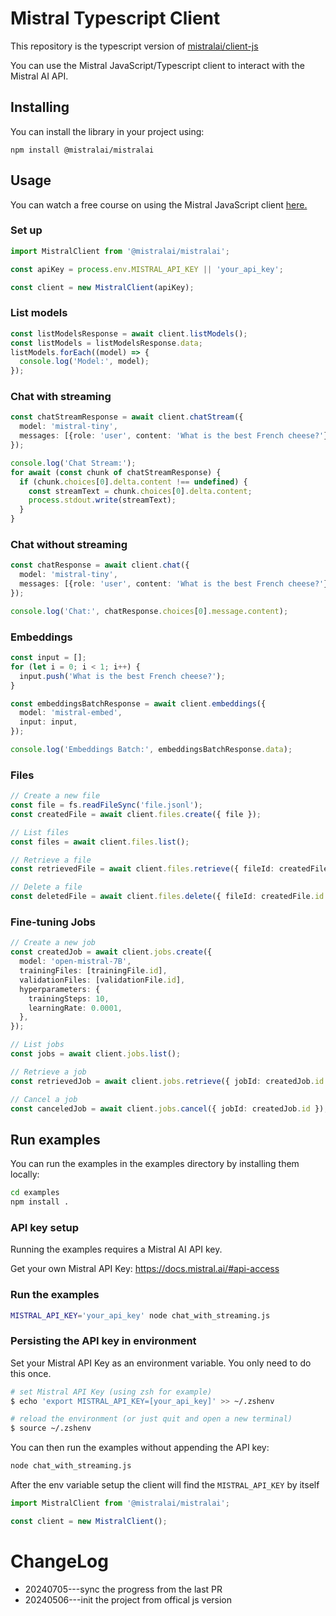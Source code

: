 # Mistral Typescript Client

This repository is the typescript version of [mistralai/client-js](https://github.com/mistralai/client-js)

You can use the Mistral JavaScript/Typescript client to interact with the Mistral AI API.



## Installing

You can install the library in your project using:

`npm install @mistralai/mistralai`

## Usage

You can watch a free course on using the Mistral JavaScript client [here.](https://scrimba.com/links/mistral)

### Set up

```typescript
import MistralClient from '@mistralai/mistralai';

const apiKey = process.env.MISTRAL_API_KEY || 'your_api_key';

const client = new MistralClient(apiKey);
```

### List models

```typescript
const listModelsResponse = await client.listModels();
const listModels = listModelsResponse.data;
listModels.forEach((model) => {
  console.log('Model:', model);
});
```

### Chat with streaming

```typescript
const chatStreamResponse = await client.chatStream({
  model: 'mistral-tiny',
  messages: [{role: 'user', content: 'What is the best French cheese?'}],
});

console.log('Chat Stream:');
for await (const chunk of chatStreamResponse) {
  if (chunk.choices[0].delta.content !== undefined) {
    const streamText = chunk.choices[0].delta.content;
    process.stdout.write(streamText);
  }
}
```

### Chat without streaming

```typescript
const chatResponse = await client.chat({
  model: 'mistral-tiny',
  messages: [{role: 'user', content: 'What is the best French cheese?'}],
});

console.log('Chat:', chatResponse.choices[0].message.content);
```

### Embeddings

```typescript
const input = [];
for (let i = 0; i < 1; i++) {
  input.push('What is the best French cheese?');
}

const embeddingsBatchResponse = await client.embeddings({
  model: 'mistral-embed',
  input: input,
});

console.log('Embeddings Batch:', embeddingsBatchResponse.data);
```

### Files

```typescript
// Create a new file
const file = fs.readFileSync('file.jsonl');
const createdFile = await client.files.create({ file });

// List files
const files = await client.files.list();

// Retrieve a file
const retrievedFile = await client.files.retrieve({ fileId: createdFile.id });

// Delete a file
const deletedFile = await client.files.delete({ fileId: createdFile.id });
```

### Fine-tuning Jobs

```typescript
// Create a new job
const createdJob = await client.jobs.create({
  model: 'open-mistral-7B',
  trainingFiles: [trainingFile.id],
  validationFiles: [validationFile.id],
  hyperparameters: {
    trainingSteps: 10,
    learningRate: 0.0001,
  },
});

// List jobs
const jobs = await client.jobs.list();

// Retrieve a job
const retrievedJob = await client.jobs.retrieve({ jobId: createdJob.id });

// Cancel a job
const canceledJob = await client.jobs.cancel({ jobId: createdJob.id });
```

## Run examples

You can run the examples in the examples directory by installing them locally:

```bash
cd examples
npm install .
```

### API key setup

Running the examples requires a Mistral AI API key.

Get your own Mistral API Key: <https://docs.mistral.ai/#api-access>

### Run the examples

```bash
MISTRAL_API_KEY='your_api_key' node chat_with_streaming.js
```

### Persisting the API key in environment

Set your Mistral API Key as an environment variable. You only need to do this once.

```bash
# set Mistral API Key (using zsh for example)
$ echo 'export MISTRAL_API_KEY=[your_api_key]' >> ~/.zshenv

# reload the environment (or just quit and open a new terminal)
$ source ~/.zshenv
```

You can then run the examples without appending the API key:

```bash
node chat_with_streaming.js
```
After the env variable setup the client will find the `MISTRAL_API_KEY` by itself

```typescript
import MistralClient from '@mistralai/mistralai';

const client = new MistralClient();
```



# ChangeLog
- 20240705---sync the progress from the last PR
- 20240506---init the project from offical js version
